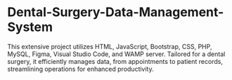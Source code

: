 # Dental-Surgery-Data-Management-System
This extensive project utilizes HTML, JavaScript, Bootstrap, CSS, PHP, MySQL, Figma, Visual Studio Code, and WAMP server. Tailored for a dental surgery, it efficiently manages data, from appointments to patient records, streamlining operations for enhanced productivity.
